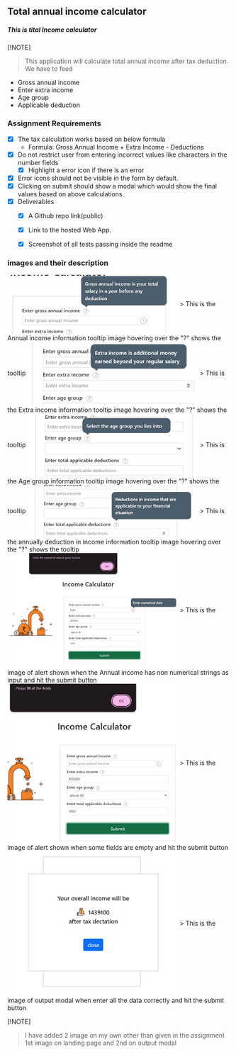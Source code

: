 ## Total annual income calculator

##### This is tital Income calculator 
 
[!NOTE]
> This application will calculate total annual income after tax deduction.
> We have to feed 
 * Gross annual income
 * Enter extra income
 * Age group
 * Applicable deduction


### Assignment Requirements

* [x] The tax calculation works based on below formula 
    * Formula: Gross Annual Income + Extra Income - Deductions
* [x] Do not restrict user from entering incorrect values like characters in the number fields
    * [X]  Highlight a error icon if there is an error
* [x] Error icons should not be visible in the form by default.
* [x] Clicking on submit should show a modal which would show the final values based on above calculations.
* [x] Deliverables
    * [x] A Github repo link(public)
    * [x] Link to the hosted Web App.
    * [x] Screenshot of all tests passing inside the readme


### images and their description

<img src="./Assets/gross_annual_income_tooltip.jpg" width="385px" align="center">
> This is the Annual income information tooltip image hovering over the "?" shows the tooltip

<img src="./Assets/Extra_income_tooltip.jpg" width="385px" align="center">
> This is the Extra income information tooltip image hovering over the "?" shows the tooltip

<img src="./Assets/Age_group_tooltip.jpg" width="385px" align="center">
> This is the Age group information tooltip image hovering over the "?" shows the tooltip

<img src="./Assets/deduction_tooltip.jpg" width="385px" align="center">
> This is the annually deduction in income information tooltip image hovering over the "?" shows the tooltip

<img src="./Assets/Enter numerical data alert.jpg" width="385px" align="center">
> This is the image of alert shown when the Annual income has non numerical strings as input and hit the submit button

<img src="./Assets/Fill all fields alert .jpg" width="385px" align="center">
> This is the image of alert shown when some fields are empty and hit the submit button

<img src="./Assets/output_modal.jpg" width="385px" align="center">
> This is the image of output modal when enter all the data correctly and hit the submit button


[!NOTE]
> I have added 2 image on my own other than given in the assignment
> 1st image on landing page and 2nd on output modal